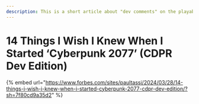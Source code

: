 ```yaml
---
description: This is a short article about "dev comments" on the playability of the game.
---
```


# 14 Things I Wish I Knew When I Started ‘Cyberpunk 2077’ (CDPR Dev Edition)



{% embed url="https://www.forbes.com/sites/paultassi/2024/03/28/14-things-i-wish-i-knew-when-i-started-cyberpunk-2077-cdpr-dev-edition/?sh=7f80cd9a35d2" %}
